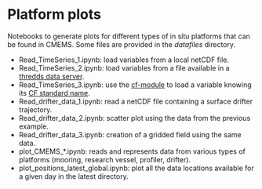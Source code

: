 # Platform plots

Notebooks to generate plots for different types of in situ platforms that can be found in CMEMS.
Some files are provided in the *datafiles* directory.

* Read_TimeSeries_1.ipynb: load variables from a local netCDF file.
* Read_TimeSeries_2.ipynb: load variables from a file available in a [thredds data server](http://www.unidata.ucar.edu/software/thredds/current/tds/).
* Read_TimeSeries_3.ipynb: use the [cf-module](http://cfpython.bitbucket.org/) to load a variable knowing its [CF standard name](http://cfconventions.org/standard-names.html).
* Read_drifter_data_1.ipynb: read a netCDF file containing a surface drifter trajectory.
* Read_drifter_data_2.ipynb: scatter plot using the data from the previous example.
* Read_drifter_data_3.ipynb: creation of a gridded field using the same data.
* plot_CMEMS_*.ipynb: reads and represents data from various types of platforms (mooring, research vessel, profiler, drifter).
* plot_positions_latest_global.ipynb: plot all the data locations available for a given day in the latest directory.

